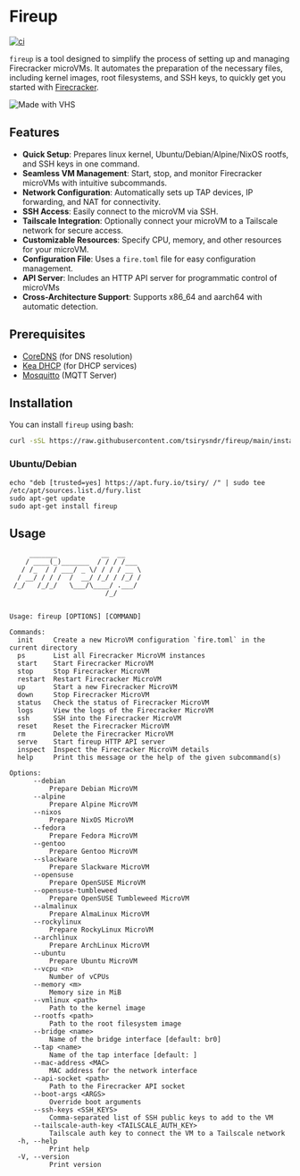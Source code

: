 # Fireup

[![ci](https://github.com/tsirysndr/fireup/actions/workflows/ci.yml/badge.svg)](https://github.com/tsirysndr/fireup/actions/workflows/ci.yml)

`fireup` is a tool designed to simplify the process of setting up and managing Firecracker microVMs. It automates the preparation of the necessary files, including kernel images, root filesystems, and SSH keys, to quickly get you started with [Firecracker](https://firecracker-microvm.github.io/).

![Made with VHS](https://vhs.charm.sh/vhs-10Ns1q9oGIF7P7H0ZpQyen.gif)


## Features

- **Quick Setup**: Prepares linux kernel, Ubuntu/Debian/Alpine/NixOS rootfs, and SSH keys in one command.
- **Seamless VM Management**: Start, stop, and monitor Firecracker microVMs with intuitive subcommands.
- **Network Configuration**: Automatically sets up TAP devices, IP forwarding, and NAT for connectivity.
- **SSH Access**: Easily connect to the microVM via SSH.
- **Tailscale Integration**: Optionally connect your microVM to a Tailscale network for secure access.
- **Customizable Resources**: Specify CPU, memory, and other resources for your microVM.
- **Configuration File**: Uses a `fire.toml` file for easy configuration management.
- **API Server**: Includes an HTTP API server for programmatic control of microVMs
- **Cross-Architecture Support**: Supports x86_64 and aarch64 with automatic detection.

## Prerequisites
- [CoreDNS](https://coredns.io/) (for DNS resolution)
- [Kea DHCP](https://kea.readthedocs.io/en/latest/) (for DHCP services)
- [Mosquitto](https://mosquitto.org/) (MQTT Server)

## Installation

You can install `fireup` using bash:

```bash
curl -sSL https://raw.githubusercontent.com/tsirysndr/fireup/main/install.sh | bash
```

### Ubuntu/Debian

```
echo "deb [trusted=yes] https://apt.fury.io/tsiry/ /" | sudo tee /etc/apt/sources.list.d/fury.list
sudo apt-get update
sudo apt-get install fireup
```

## Usage

```
     _______           __  __
    / ____(_)_______  / / / /___
   / /_  / / ___/ _ \/ / / / __ \
  / __/ / / /  /  __/ /_/ / /_/ /
 /_/   /_/_/   \___/\____/ .___/
                        /_/


Usage: fireup [OPTIONS] [COMMAND]

Commands:
  init     Create a new MicroVM configuration `fire.toml` in the current directory
  ps       List all Firecracker MicroVM instances
  start    Start Firecracker MicroVM
  stop     Stop Firecracker MicroVM
  restart  Restart Firecracker MicroVM
  up       Start a new Firecracker MicroVM
  down     Stop Firecracker MicroVM
  status   Check the status of Firecracker MicroVM
  logs     View the logs of the Firecracker MicroVM
  ssh      SSH into the Firecracker MicroVM
  reset    Reset the Firecracker MicroVM
  rm       Delete the Firecracker MicroVM
  serve    Start fireup HTTP API server
  inspect  Inspect the Firecracker MicroVM details
  help     Print this message or the help of the given subcommand(s)

Options:
      --debian
          Prepare Debian MicroVM
      --alpine
          Prepare Alpine MicroVM
      --nixos
          Prepare NixOS MicroVM
      --fedora
          Prepare Fedora MicroVM
      --gentoo
          Prepare Gentoo MicroVM
      --slackware
          Prepare Slackware MicroVM
      --opensuse
          Prepare OpenSUSE MicroVM
      --opensuse-tumbleweed
          Prepare OpenSUSE Tumbleweed MicroVM
      --almalinux
          Prepare AlmaLinux MicroVM
      --rockylinux
          Prepare RockyLinux MicroVM
      --archlinux
          Prepare ArchLinux MicroVM
      --ubuntu
          Prepare Ubuntu MicroVM
      --vcpu <n>
          Number of vCPUs
      --memory <m>
          Memory size in MiB
      --vmlinux <path>
          Path to the kernel image
      --rootfs <path>
          Path to the root filesystem image
      --bridge <name>
          Name of the bridge interface [default: br0]
      --tap <name>
          Name of the tap interface [default: ]
      --mac-address <MAC>
          MAC address for the network interface
      --api-socket <path>
          Path to the Firecracker API socket
      --boot-args <ARGS>
          Override boot arguments
      --ssh-keys <SSH_KEYS>
          Comma-separated list of SSH public keys to add to the VM
      --tailscale-auth-key <TAILSCALE_AUTH_KEY>
          Tailscale auth key to connect the VM to a Tailscale network
  -h, --help
          Print help
  -V, --version
          Print version
```
